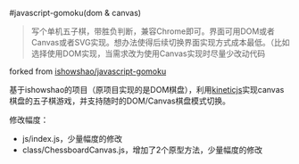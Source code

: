 #javascript-gomoku(dom & canvas)

> 写个单机五子棋，带胜负判断，兼容Chrome即可。界面可用DOM或者Canvas或者SVG实现。想办法使得后续切换界面实现方式成本最低。（比如选择使用DOM实现，当需求改为使用Canvas实现时尽量少改动代码

forked from [ishowshao/javascript-gomoku](https://github.com/ishowshao/javascript-gomoku)

基于ishowshao的项目（原项目实现的是DOM棋盘），利用[kineticjs](http://www.kineticjs.com/)实现canvas棋盘的五子棋游戏，并支持随时的DOM/Canvas棋盘模式切换。

修改幅度：

* js/index.js，少量幅度的修改
* class/ChessboardCanvas.js，增加了2个原型方法，少量幅度的修改

